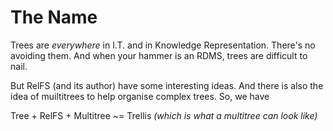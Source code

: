 # The Name

Trees are *everywhere* in I.T. and in Knowledge Representation. There's no avoiding them. And when your hammer is an RDMS, trees are difficult to nail.

But RelFS (and its author) have some interesting ideas. And there is also the idea of muiltitrees to help organise complex trees. So, we have

  Tree + RelFS + Multitree ~= Trellis _(which is what a multitree can look like)_

